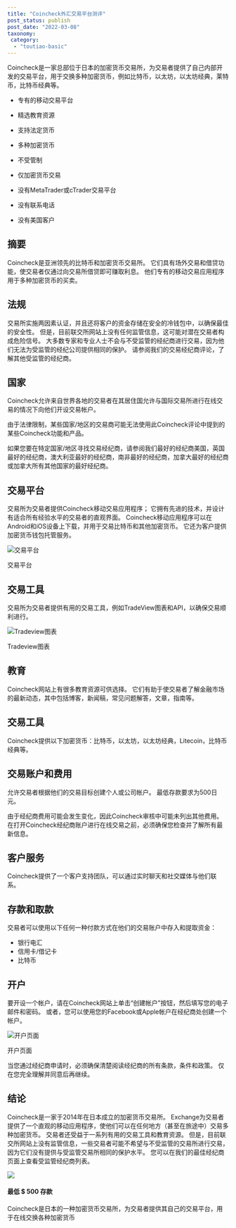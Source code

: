 ```yaml
---
title: "Coincheck外汇交易平台测评"
post_status: publish
post_date: "2022-03-08"
taxonomy:
 category: 
  - "toutiao-basic"
---
```


Coincheck是一家总部位于日本的加密货币交易所，为交易者提供了自己内部开发的交易平台，用于交换多种加密货币，例如比特币，以太坊，以太坊经典，莱特币，比特币经典等。

- 专有的移动交易平台

- 精选教育资源

- 支持法定货币

- 多种加密货币

- 不受管制

- 仅加密货币交易

- 没有MetaTrader或cTrader交易平台

- 没有联系电话

- 没有美国客户


## 摘要

Coincheck是亚洲领先的比特币和加密货币交易所。 它们具有场外交易和借贷功能，使交易者仅通过向交易所借贷即可赚取利息。 他们专有的移动交易应用程序用于多种加密货币的买卖。

## 法规

交易所实施两因素认证，并且还将客户的资金存储在安全的冷钱包中，以确保最佳的安全性。 但是，目前联交所网站上没有任何监管信息，这可能对潜在交易者构成危险信号。 大多数专家和专业人士不会与不受监管的经纪商进行交易，因为他们无法为受监管的经纪公司提供相同的保护。 请参阅我们的交易经纪商评论，了解其他受监管的经纪商。

## 国家

Coincheck允许来自世界各地的交易者在其居住国允许与国际交易所进行在线交易的情况下向他们开设交易帐户。

由于法律限制，某些国家/地区的交易商可能无法使用此Coincheck评论中提到的某些Coincheck功能和产品。

如果您要在特定国家/地区寻找交易经纪商，请参阅我们最好的经纪商美国，英国最好的经纪商，澳大利亚最好的经纪商，南非最好的经纪商，加拿大最好的经纪商或加拿大所有其他国家的最好经纪商。

## 交易平台

交易所为交易者提供Coincheck移动交易应用程序； 它拥有先进的技术，并设计有适合所有经验水平的交易者的直观界面。 Coincheck移动应用程序可以在Android和iOS设备上下载，并用于交易比特币和其他加密货币。 它还为客户提供加密货币钱包托管服务。

![交易平台](https://cdn.fendou.la/funstoutiao/2020/10/Coincheck-Review-Trading-Platform-.jpg "交易平台")

交易平台

## 交易工具

交易所为交易者提供有用的交易工具，例如TradeView图表和API，以确保交易顺利进行。

![Tradeview图表](https://cdn.fendou.la/funstoutiao/2020/10/Coincheck-Review-Tradeview-Charts.jpg "Tradeview图表")

Tradeview图表

## 教育

Coincheck网站上有很多教育资源可供选择。 它们有助于使交易者了解金融市场的最新动态，其中包括博客，新闻稿，常见问题解答，文章，指南等。

## 交易工具

Coincheck提供以下加密货币：比特币，以太坊，以太坊经典，Litecoin，比特币经典等。

## 交易账户和费用

允许交易者根据他们的交易目标创建个人或公司帐户。 最低存款要求为500日元。

由于经纪商费用可能会发生变化，因此Coincheck审核中可能未列出其他费用。 在打开Coincheck经纪商账户进行在线交易之前，必须确保您检查并了解所有最新信息。

## 客户服务

Coincheck提供了一个客户支持团队，可以通过实时聊天和社交媒体与他们联系。

## 存款和取款

交易者可以使用以下任何一种付款方式在他们的交易账户中存入和提取资金：

- 银行电汇
- 信用卡/借记卡
- 比特币

## 开户

要开设一个帐户，请在Coincheck网站上单击“创建帐户”按钮，然后填写您的电子邮件和密码。 或者，您可以使用您的Facebook或Apple帐户在经纪商处创建一个帐户。

![开户页面](https://cdn.fendou.la/funstoutiao/2020/10/Coincheck-Review-Account-Opening-Page-555x1024.jpg "开户页面")

开户页面

当您通过经纪商申请时，必须确保清楚阅读经纪商的所有条款，条件和政策。 仅在您完全理解并同意后再继续。

## 结论

Coincheck是一家于2014年在日本成立的加密货币交易所。 Exchange为交易者提供了一个直观的移动应用程序，使他们可以在任何地方（甚至在旅途中）交易多种加密货币。 交易者还受益于一系列有用的交易工具和教育资源。 但是，目前联交所网站上没有监管信息，一些交易者可能不希望与不受监管的交易所进行交易，因为它们没有提供与受监管交易所相同的保护水平。 您可以在我们的最佳经纪商页面上查看受监管经纪商列表。

![](https://cdn.fendou.la/funstoutiao/2020/10/Coincheck-Logo.png)

#### 最低 **$ 500** 存款

Coincheck是日本的一种加密货币交易所，为交易者提供其自己的交易平台，用于在线交换各种加密货币
